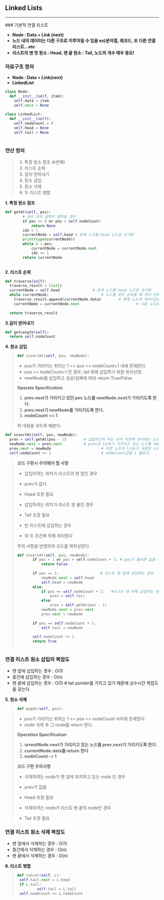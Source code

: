 ## Linked Lists

<hr/>
### 기본적 연결 리스트

- **Node : Data + Link (next)**
- **노드 내의 데이터는 다른 구조로 이루어질 수 있음 ex)문자열, 레코드, 또 다른 연결리스트…etc**
- **리스트의 맨 첫 원소 : Head, 맨 끝 원소 : Tail, 노드의 개수 매우 중요!**



### 자료구조 정의

* **Node : Data + Link(next)**
* **LinkedList**

```python
class Node:
  def __init__(self, item):
    self.data = item
    self.next = None
    
class LinkedList:
  def __init__(self):
    self.nodeCount = 0
    self.head = None
    self.tail = None
    
```



### 연산 정의

>1. 특정 원소 참조 (k번째)
>2. 리스트 순회
>3. 길이 얻어내기
>4. 원소 삽입
>5. 원소 삭제
>6. 두 리스트 병합

**1. 특정 원소 참조**

```python
def getAt(self, pos):
        # 원소 위치 입력이 잘못된 경우
        if pos <= 0 or pos > self.nodeCount:
            return None
        idx = 1
        currentNode = self.head # 현재 노드를 head 노드로 초기화
        print(type(currentNode))
        while i < pos:
            currentNode = currentNode.next
            idx += 1
        return currentNode
      
```



**2. 리스트 순회**

```python
def traverse(self):
  traverse_result = list()
  currentNode = self.head				# 현재 노드를 head 노드로 초기화
  while currentNode:						# 노드를 모두 순회할 때 까지 반복
    traverse_result.append(currentNode.data)		# 현재 노드의 데이터값을 순회결과 리스트에 append
    currentNode = currentNode.next							# 다음 노드로 넘어가도록 링크
  
  return traverse_result

```



**3.길이 얻어내기**

```python
def getLength(self):
  return self.nodeCount
```



**4. 원소 삽입**

>```python
>def insertAt(self, pos, newNode):
>```
>
>- pos가 가리키는 위치는 1 <= pos <= nodeCount+1 내에 존재한다.
>  - pos == nodeCount+1 인 경우, tail 뒤에 삽입하기 위한 위치선정.
>- newNode를 삽입하고 성공/실패에 따라 return True/False
>
>**Operate Specification**
>
>1. **prev.next가 가리키고 있던 pos 노드를 newNode.next가 가리키도록 한다.**
>2. **prev.next가 newNode를 가리키도록 한다.**
>3. **nodeCount += 1**
>
>위 내용을 코드화 해본다.

```python
def insertAt(self, pos, newNode):
  prev = self.getAt(pos - 1)		# 삽입하고자 하는 위치 이전에 위치하는 노드를 prev에 저장한다.
  newNode.next = prev.next			# prev의 link가 가리키고 있는 노드를 새로운 노드의 link가 가리키도록 한다.
  prev.next = newNode						# 이전 노드의 link가 새로운 노드를 가리키도록 한다.
  self.nodeCount += 1						# nodeCount값을 1 올린다.
```

>**코드 구현시 주의해야 할 사항**
>
>* 삽입하려는 위치가 리스트의 맨 앞인 경우
>  * prev가 없다.
>  * Head 조정 필요
>
>* 삽입하려는 위치가 리스트 맨 끝인 경우
>  * Tail 조정 필요
>
>* 빈 리스트에 삽입하는 경우
>  * 위 두 조건에 의해 처리된다
>
>주의 사항을 반영하여 코드를 재작성한다.
>
>```python
>def insertAt(self, pos, newNode):
>        if pos < 1 or pos > self.nodeCount + 1: # pos가 올바른 값을 가지는 범위에 있는지 확인
>            return False    
>        
>        if pos == 1:                   # 리스트 맨 앞에 삽입하는 경우
>            newNode.next = self.head
>            self.head = newNode
>        else:                          
>            if pos == self.nodeCount + 1:   #리스트 맨 뒤에 삽입하는 경우
>                prev = self.tail
>            else:
>                prev = self.getAt(pos - 1)
>            newNode.next = prev.next
>            prev.next = newNode
>        
>        if pos == self.nodeCount + 1:
>            self.tail = newNode
>            
>        self.nodeCount += 1
>        return True
>     
>```



### 연결 리스트 원소 삽입의 복잡도

- 맨 앞에 삽입하는 경우 : O(1)  
- 중간에 삽입하는 경우 :  O(n)
- 맨 끝에 삽입하는 경우 : O(1)         # tail pointer를 가지고 있기 때문에 상수시간 복잡도를 갖는다. 



**5. 원소 삭제**

>```python
>def popAt(self, pos):
>```
>
>- pos가 가리키는 위치는 1 <= pos <= nodeCount 사이에 존재한다.
>- node 삭제 후 그 node를 return 한다.
>
>**Operation Specification**
>
>1. **urrentNode.next가 가리키고 있는 노드를 prev.next가 가리키도록 한다.**
>2. **currentNode.data를 return 한다**
>3. **nodeCount -= 1**
>
>**코드 구현 주의사항**
>
>* 삭제하려는 node가 맨 앞에 위치하고 있는 node 인 경우
>  * prev가 없음
>  * Head 조정 필요
>
>* 삭제하려는 node가 리스트 맨 끝의 node인 경우
>  * Tail 조정 필요



### 연결 리스트 원소 삭제 복잡도

* 맨 앞에서 삭제하는 경우 : O(1)
* 중간에서 삭제하는 경우 : O(n)
* 맨 끝에서 삭제하는 경우 : O(n)



**6. 리스트 병합**

>```python
>def concat(self, L):
>  self.tail.next = L.head
>  if L.tail:
>		   self.tail = L.tail
>  self.nodeCount += L.nodeCount	
>```















 
